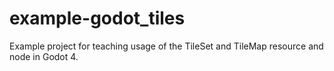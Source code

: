 # example-godot_tiles
Example project for teaching usage of the TileSet and TileMap resource and node in Godot 4.
